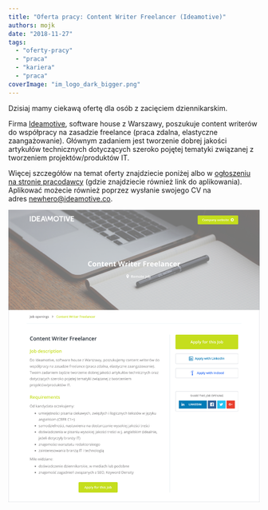 ```yaml
---
title: "Oferta pracy: Content Writer Freelancer (Ideamotive)"
authors: mojk
date: "2018-11-27"
tags:
  - "oferty-pracy"
  - "praca"
  - "kariera"
  - "praca"
coverImage: "im_logo_dark_bigger.png"
---
```


Dzisiaj mamy ciekawą ofertę dla osób z zacięciem dziennikarskim.

<!--truncate-->

Firma [Ideamotive](https://ideamotive.co/), software house z Warszawy, poszukuje
content writerów do współpracy na zasadzie freelance (praca zdalna, elastyczne
zaangażowanie). Głównym zadaniem jest tworzenie dobrej jakości artykułów
technicznych dotyczących szeroko pojętej tematyki związanej z tworzeniem
projektów/produktów IT.

Więcej szczegółów na temat oferty znajdziecie poniżej albo
w [ogłoszeniu na stronie pracodawcy](https://ideamotive.recruitee.com/o/content-writer-freelancer) (gdzie
znajdziecie również link do aplikowania). Aplikować możecie również poprzez
wysłanie swojego CV na
adres [newhero@ideamotive.co](mailto:newhero@ideamotive.co).

[![](images/Content-Writer_ideamotive.png)](http://techwriter.pl/wp-content/uploads/2018/11/Content-Writer_ideamotive.png)
